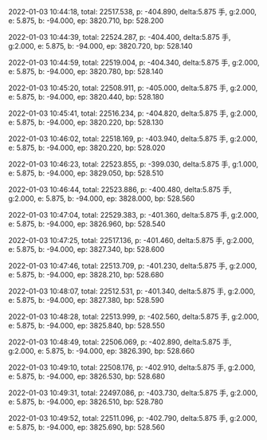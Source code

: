 2022-01-03 10:44:18, total: 22517.538, p: -404.890, delta:5.875 手, g:2.000, e: 5.875, b: -94.000, ep: 3820.710, bp: 528.200

2022-01-03 10:44:39, total: 22524.287, p: -404.400, delta:5.875 手, g:2.000, e: 5.875, b: -94.000, ep: 3820.720, bp: 528.140

2022-01-03 10:44:59, total: 22519.004, p: -404.340, delta:5.875 手, g:2.000, e: 5.875, b: -94.000, ep: 3820.780, bp: 528.140

2022-01-03 10:45:20, total: 22508.911, p: -405.000, delta:5.875 手, g:2.000, e: 5.875, b: -94.000, ep: 3820.440, bp: 528.180

2022-01-03 10:45:41, total: 22516.234, p: -404.820, delta:5.875 手, g:2.000, e: 5.875, b: -94.000, ep: 3820.220, bp: 528.130

2022-01-03 10:46:02, total: 22518.169, p: -403.940, delta:5.875 手, g:2.000, e: 5.875, b: -94.000, ep: 3820.220, bp: 528.020

2022-01-03 10:46:23, total: 22523.855, p: -399.030, delta:5.875 手, g:1.000, e: 5.875, b: -94.000, ep: 3829.050, bp: 528.510

2022-01-03 10:46:44, total: 22523.886, p: -400.480, delta:5.875 手, g:2.000, e: 5.875, b: -94.000, ep: 3828.000, bp: 528.560

2022-01-03 10:47:04, total: 22529.383, p: -401.360, delta:5.875 手, g:2.000, e: 5.875, b: -94.000, ep: 3826.960, bp: 528.540

2022-01-03 10:47:25, total: 22517.136, p: -401.460, delta:5.875 手, g:2.000, e: 5.875, b: -94.000, ep: 3827.340, bp: 528.600

2022-01-03 10:47:46, total: 22513.709, p: -401.230, delta:5.875 手, g:2.000, e: 5.875, b: -94.000, ep: 3828.210, bp: 528.680

2022-01-03 10:48:07, total: 22512.531, p: -401.340, delta:5.875 手, g:2.000, e: 5.875, b: -94.000, ep: 3827.380, bp: 528.590

2022-01-03 10:48:28, total: 22513.999, p: -402.560, delta:5.875 手, g:2.000, e: 5.875, b: -94.000, ep: 3825.840, bp: 528.550

2022-01-03 10:48:49, total: 22506.069, p: -402.890, delta:5.875 手, g:2.000, e: 5.875, b: -94.000, ep: 3826.390, bp: 528.660

2022-01-03 10:49:10, total: 22508.176, p: -402.910, delta:5.875 手, g:2.000, e: 5.875, b: -94.000, ep: 3826.530, bp: 528.680

2022-01-03 10:49:31, total: 22497.086, p: -403.730, delta:5.875 手, g:2.000, e: 5.875, b: -94.000, ep: 3826.510, bp: 528.780

2022-01-03 10:49:52, total: 22511.096, p: -402.790, delta:5.875 手, g:2.000, e: 5.875, b: -94.000, ep: 3825.690, bp: 528.560